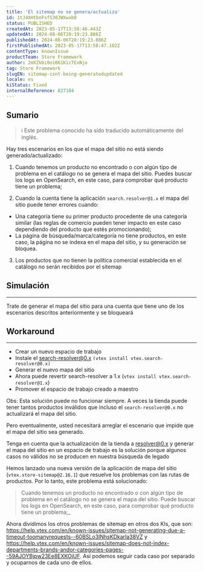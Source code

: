 ```yaml
---
title: 'El sitemap no se genera/actualiza'
id: 1tJ4XHtbnFsfS30JWXwxb0
status: PUBLISHED
createdAt: 2023-05-17T13:58:46.443Z
updatedAt: 2024-08-06T20:19:23.886Z
publishedAt: 2024-08-06T20:19:23.886Z
firstPublishedAt: 2023-05-17T13:58:47.102Z
contentType: knownIssue
productTeam: Store Framework
author: 2mXZkbi0oi061KicTExNjo
tag: Store Framework
slugEN: sitemap-isnt-being-generatedupdated
locale: es
kiStatus: Fixed
internalReference: 827104
---
```


## Sumario

>ℹ️ Este problema conocido ha sido traducido automáticamente del inglés.



Hay tres escenarios en los que el mapa del sitio no está siendo generado/actualizado:



1. Cuando tenemos un producto no encontrado o con algún tipo de problema en el catálogo no se genera el mapa del sitio. Puedes buscar los logs en OpenSearch, en este caso, para comprobar qué producto tiene un problema;



2. Cuando la cuenta tiene la aplicación `search.resolver@1.x` el mapa del sitio puede tener errores cuando:



- Una categoría tiene su primer producto procedente de una categoría similar (las reglas de comercio pueden tener impacto en este caso dependiendo del producto que estés promocionando);
- La página de búsqueda/marca/categoría no tiene productos, en este caso, la página no se indexa en el mapa del sitio, y su generación se bloquea.

3. Los productos que no tienen la política comercial establecida en el catálogo no serán recibidos por el sitemap



##

## Simulación


** **
Trate de generar el mapa del sitio para una cuenta que tiene uno de los escenarios descritos anteriormente y se bloqueará



## Workaround


** **

- Crear un nuevo espacio de trabajo
- Instale el search-resolver@0.x `(vtex install vtex.search-resolver@0.x)`
- Generar el nuevo mapa del sitio
- Ahora puede revertir search-resolver a 1.x (`vtex install vtex.search-resolver@1.x`)
- Promover el espacio de trabajo creado a maestro

Obs: Esta solución puede no funcionar siempre. A veces la tienda puede tener tantos productos inválidos que incluso el `search-resolver@0.x` no actualizará el mapa del sitio.

Pero eventualmente, usted necesitará arreglar el escenario que impide que el mapa del sitio sea generado.

Tenga en cuenta que la actualización de la tienda a resolver@0.x y generar el mapa del sitio en un espacio de trabajo es la solución porque algunos casos no válidos no se producen en nuestra búsqueda de legado

Hemos lanzado una nueva versión de la aplicación de mapa del sitio (`vtex.store-sitemap@2.16.1`) que resuelve los problemas con las rutas de productos. Por lo tanto, este problema está solucionado:

> Cuando tenemos un producto no encontrado o con algún tipo de problema en el catálogo no se genera el mapa del sitio. Puede buscar los logs en OpenSearch, en este caso, para comprobar qué producto tiene un problema;_

 Ahora dividimos los otros problemas de sitemap en otros dos KIs, que son: https://help.vtex.com/en/known-issues/sitemap-not-generating-due-a-timeout-toomanyrequests--60BSLo3INhsKDkarla38VZ y https://help.vtex.com/en/known-issues/sitemap-does-not-index-departments-brands-andor-categories-pages--59AJOYBjpw23Ee8EXKOjUF. Así podemos seguir cada caso por separado y ocuparnos de cada uno de ellos.





